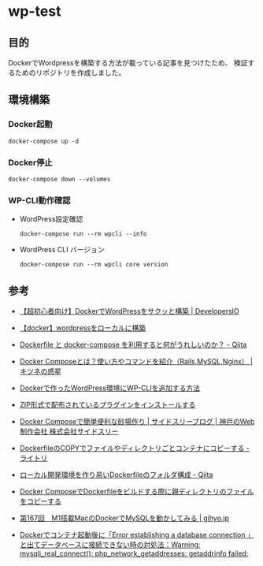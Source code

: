 # wp-test

## 目的

DockerでWordpressを構築する方法が載っている記事を見つけたため、
検証するためのリポジトリを作成しました。

## 環境構築

### Docker起動

```
docker-compose up -d
```

### Docker停止

```
docker-compose down --volumes
```

### WP-CLI動作確認

- WordPress設定確認
    ```
    docker-compose run --rm wpcli --info
    ```

- WordPress CLI バージョン
    ```
    docker-compose run --rm wpcli core version
    ```

## 参考

- [【超初心者向け】DockerでWordPressをサクッと構築 | DevelopersIO](https://dev.classmethod.jp/articles/beginner-docker-wordpress/)

- [【docker】wordpressをローカルに構築](https://zenn.dev/persona/articles/50f87da99c92af)

- [Dockerfile と docker-compose を利用すると何がうれしいのか？ - Qiita](https://qiita.com/sugurutakahashi12345/items/0b1ceb92c9240aacca02)

- [Docker Composeとは？使い方やコマンドを紹介（Rails,MySQL,Nginx） | キツネの惑星](https://kitsune.blog/docker-compose)

- [Dockerで作ったWordPress環境にWP-CLIを追加する方法](https://samurai-project.com/articles/3413)

- [ZIP形式で配布されているプラグインをインストールする](https://www.javadrive.jp/wordpress/plugin/index2.html)

- [Docker Composeで簡単便利な砂場作り | サイドスリーブログ | 神戸のWeb制作会社 株式会社サイドスリー](https://www.sidethree.co.jp/blog/memo/202109-1.html)

- [DockerfileのCOPYでファイルやディレクトリごとコンテナにコピーする - ライトリ](https://litely.net/post/tech/docker/reference/dockerfile_copy/)

- [ローカル開発環境を作り易いDockerfileのフォルダ構成 - Qiita](https://qiita.com/sgswtky/items/01650a041b581ffd83f7)

- [Docker ComposeでDockerfileをビルドする際に親ディレクトリのファイルをコピーする](https://zukucode.com/2020/08/docker-compose-parent-directory.html)

- [第167回　M1搭載MacのDockerでMySQLを動かしてみる | gihyo.jp](https://gihyo.jp/dev/serial/01/mysql-road-construction-news/0167)  

- [Dockerでコンテナ起動後に「Error establishing a database connection 」と出てデータベースに接続できない時の対処法：Warning: mysqli_real_connect(): php_network_getaddresses: getaddrinfo failed:](https://prograshi.com/platform/docker/dokcer-wp-db-connection-error/)  

